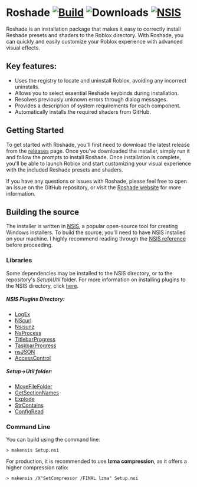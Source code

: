 # Roshade [![Build](https://github.com/bulieme/Pekoshade/actions/workflows/nsis.yaml/badge.svg?branch=main)](https://github.com/bulieme/Pekoshade/actions/workflows/nsis.yaml) ![Downloads](https://img.shields.io/github/downloads/bulieme/Pekoshade/total) [![NSIS](https://badgen.net/badge/NSIS/3.08/cyan)](https://nsis.sourceforge.io/Download)

Roshade is an installation package that makes it easy to correctly install Reshade presets and shaders to the Roblox directory. With Roshade, you can quickly and easily customize your Roblox experience with advanced visual effects.

## Key features:
- Uses the registry to locate and uninstall Roblox, avoiding any incorrect uninstalls.
- Allows you to select essential Reshade keybinds during installation.
- Resolves previously unknown errors through dialog messages.
- Provides a description of system requirements for each component.
- Automatically installs the required shaders from GitHub.

## Getting Started
To get started with Roshade, you'll first need to download the latest release from the [releases](https://github.com/bituq/Roshade/releases) page. Once you've downloaded the installer, simply run it and follow the prompts to install Roshade. Once installation is complete, you'll be able to launch Roblox and start customizing your visual experience with the included Reshade presets and shaders.

If you have any questions or issues with Roshade, please feel free to open an issue on the GitHub repository, or visit the [Roshade website](https://roshade.com/) for more information.

## Building the source
The installer is written in [NSIS](https://nsis.sourceforge.io/Download "Download NSIS"), a popular open-source tool for creating Windows installers. To build the source, you'll need to have NSIS installed on your machine. I highly recommend reading through the [NSIS reference](https://nsis.sourceforge.io/Docs/Contents.html) before proceeding.

### Libraries
Some dependencies may be installed to the NSIS directory, or to the repository's *Setup\Util* folder. For more information on installing plugins to the NSIS directory, click [here](https://nsis.sourceforge.io/How_can_I_install_a_plugin).
##### NSIS Plugins Directory:
- [LogEx](https://nsis.sourceforge.io/LogEx_plug-in)
- [NScurl](https://github.com/negrutiu/nsis-nscurl)
- [Nsisunz](https://github.com/past-due/nsisunz)
- [NsProcess](https://nsis.sourceforge.io/mediawiki/index.php?title=NsProcess_plugin&oldid=24277)
- [TitlebarProgress](https://nsis.sourceforge.io/TitlebarProgress_plug-in)
- [TaskbarProgress](https://nsis.sourceforge.io/TaskbarProgress_plug-in)
- [nsJSON](https://nsis.sourceforge.io/NsJSON_plug-in)
- [AccessControl](https://nsis.sourceforge.io/AccessControl_plug-in)
##### Setup->Util folder:
- [MoveFileFolder](https://nsis.sourceforge.io/MoveFileFolder)
- [GetSectionNames](https://nsis.sourceforge.io/Get_all_section_names_of_INI_file)
- [Explode](https://nsis.sourceforge.io/Explode)
- [StrContains](https://nsis.sourceforge.io/StrContains)
- [ConfigRead](https://nsis.sourceforge.io/ConfigRead)

### Command Line
You can build using the command line:
```
> makensis Setup.nsi
```
For production, it is recommended to use **lzma compression**, as it offers a higher compression ratio:
```
> makensis /X"SetCompressor /FINAL lzma" Setup.nsi
```
